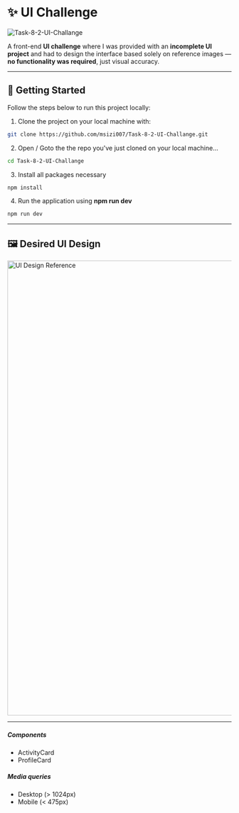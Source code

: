 # ✨ UI Challenge

![Task-8-2-UI-Challange](https://socialify.git.ci/msizi007/Task-8-2-UI-Challange/image?language=1&owner=1&name=1&stargazers=1&theme=Light)

A front-end **UI challenge** where I was provided with an **incomplete UI project** and had to design the interface based solely on reference images — **no functionality was required**, just visual accuracy.

---
## 🚀 Getting Started

Follow the steps below to run this project locally:

1. Clone the project on your local machine with:
```bash
git clone https://github.com/msizi007/Task-8-2-UI-Challange.git
```

2. Open / Goto the the repo you've just cloned on your local machine...
```bash
cd Task-8-2-UI-Challange
```

3. Install all packages necessary
```bash
npm install
```

4. Run the application using **npm run dev**
```bash
npm run dev
```

---
## 🖼️ Desired UI Design

<img width="1440" height="1024" alt="UI Design Reference" src="https://github.com/user-attachments/assets/bef4d324-4276-442c-9ea4-c4846b249552" />

---
##### Components
- ActivityCard
- ProfileCard

##### Media queries
- Desktop (> 1024px)
- Mobile (< 475px)




